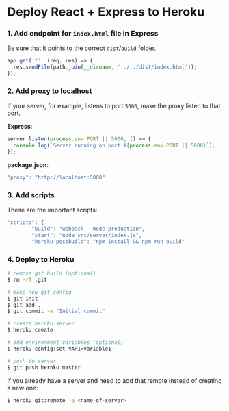 # Deploy React + Express to Heroku

### 1. Add endpoint for `index.html` file in Express

Be sure that it points to the correct `dist`/`build` folder.
```javascript
app.get('*', (req, res) => {
  res.sendFile(path.join(__dirname, '../../dist/index.html'));
});
```

### 2. Add proxy to localhost

If your server, for example, listens to port `5000`, make the proxy listen to that port.

**Express**:
```javascript
server.listen(process.env.PORT || 5000, () => {
  console.log(`Server running on port ${process.env.PORT || 5000}`);
});
```

**package.json**:
```javascript
"proxy": "http://localhost:5000"
```

### 3. Add scripts

These are the important scripts:

```javascript
"scripts": {
        "build": "webpack --mode production",
        "start": "node src/server/index.js",
        "heroku-postbuild": "npm install && npm run build"
```

### 4. Deploy to Heroku
```bash
# remove git build (optional)
$ rm -rf .git

# make new git config
$ git init
$ git add .
$ git commit -m "Initial commit"

# create heroku server
$ heroku create

# add environment variables (optional)
$ heroku config:set VAR1=variable1

# push to server
$ git push heroku master
```

If you already have a server and need to add that remote instead of creating a new one:
```bash
$ heroku git:remote -a <name-of-server>
```
